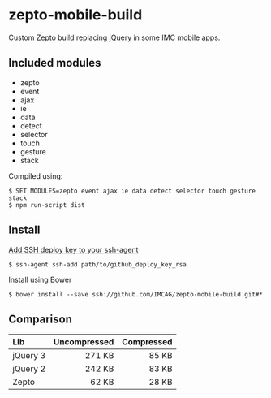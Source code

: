 # zepto-mobile-build
Custom [Zepto](https://github.com/madrobby/zepto) build replacing jQuery in some IMC mobile apps.

## Included modules
- zepto
- event
- ajax
- ie
- data
- detect
- selector
- touch
- gesture
- stack

Compiled using:
```console
$ SET MODULES=zepto event ajax ie data detect selector touch gesture stack
$ npm run-script dist
```

## Install
[Add SSH deploy key to your ssh-agent](https://jira.im-c.de/confluence/display/NM/Github+Deploy+Keys)
```console
$ ssh-agent ssh-add path/to/github_deploy_key_rsa
```

Install using Bower
```console
$ bower install --save ssh://github.com/IMCAG/zepto-mobile-build.git#*
```

## Comparison
Lib | Uncompressed | Compressed
:-- | -----------: | ---------:
jQuery 3 | 271 KB | 85 KB
jQuery 2 | 242 KB | 83 KB
Zepto | 62 KB | 28 KB
